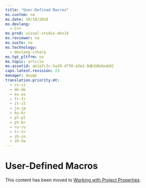 ```yaml
---
title: "User-Defined Macros"
ms.custom: na
ms.date: 10/10/2016
ms.devlang: 
  - C++
ms.prod: visual-studio-dev14
ms.reviewer: na
ms.suite: na
ms.technology: 
  - devlang-csharp
ms.tgt_pltfrm: na
ms.topic: article
ms.assetid: ae1a7c3c-5a29-47f0-a3e2-8db3dbdaab92
caps.latest.revision: 23
manager: douge
translation.priority.mt: 
  - cs-cz
  - de-de
  - es-es
  - fr-fr
  - it-it
  - ja-jp
  - ko-kr
  - pl-pl
  - pt-br
  - ru-ru
  - tr-tr
  - zh-cn
  - zh-tw
---
```

# User-Defined Macros
This content has been moved to [Working with Project Properties](../Topic/Working%20with%20Project%20Properties.md).